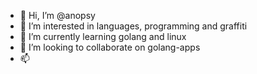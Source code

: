- 👋 Hi, I’m @anopsy
- 👀 I’m interested in languages, programming and graffiti
- 🌱 I’m currently learning golang and linux
- 💞️ I’m looking to collaborate on golang-apps 
- 📫 

<!---
anopsy/anopsy is a ✨ special ✨ repository because its `README.md` (this file) appears on your GitHub profile.
You can click the Preview link to take a look at your changes.
--->
